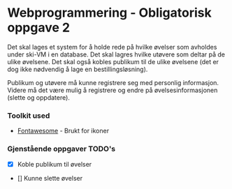# Webprogrammering - Obligatorisk oppgave 2

Det skal lages et system for å holde rede på hvilke øvelser som avholdes under ski-VM i en database. Det skal lagres hvilke utøvere som deltar på de ulike øvelsene. Det skal også kobles publikum til de ulike øvelsene (det er dog ikke nødvendig å lage en bestillingsløsning).

Publikum og utøvere må kunne registrere seg med personlig informasjon. Videre må det være mulig å registrere og endre på øvelsesinformasjonen (slette og oppdatere).

### Toolkit used

- [Fontawesome](https://fontawesome.com/) - Brukt for ikoner

### Gjenstående oppgaver TODO's

- [x] Koble publikum til øvelser
- [] Kunne slette øvelser
